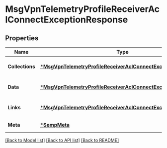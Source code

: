 # MsgVpnTelemetryProfileReceiverAclConnectExceptionResponse

## Properties
Name | Type | Description | Notes
------------ | ------------- | ------------- | -------------
**Collections** | [***MsgVpnTelemetryProfileReceiverAclConnectExceptionCollections**](MsgVpnTelemetryProfileReceiverAclConnectExceptionCollections.md) |  | [optional] [default to null]
**Data** | [***MsgVpnTelemetryProfileReceiverAclConnectException**](MsgVpnTelemetryProfileReceiverAclConnectException.md) |  | [optional] [default to null]
**Links** | [***MsgVpnTelemetryProfileReceiverAclConnectExceptionLinks**](MsgVpnTelemetryProfileReceiverAclConnectExceptionLinks.md) |  | [optional] [default to null]
**Meta** | [***SempMeta**](SempMeta.md) |  | [default to null]

[[Back to Model list]](../README.md#documentation-for-models) [[Back to API list]](../README.md#documentation-for-api-endpoints) [[Back to README]](../README.md)

